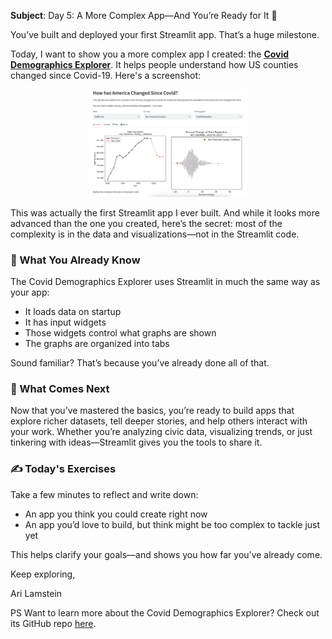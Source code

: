 **Subject**: Day 5: A More Complex App—And You’re Ready for It 💪

You’ve built and deployed your first Streamlit app. That’s a huge milestone.

Today, I want to show you a more complex app I created: the **[Covid Demographics Explorer](https://census-explorer.streamlit.app/)**. It helps people understand how US counties changed since Covid-19. Here's a screenshot:

<p align="center">
  <img src="covid-demographics-explorer-screenshot.png" alt="covid-demographics-explorer" width="50%">
</p>

This was actually the first Streamlit app I ever built. And while it looks more advanced than the one you created, here’s the secret: most of the complexity is in the data and visualizations—not in the Streamlit code.

### 🧠 What You Already Know
The Covid Demographics Explorer uses Streamlit in much the same way as your app:
  * It loads data on startup
  * It has input widgets
  * Those widgets control what graphs are shown
  * The graphs are organized into tabs

Sound familiar? That’s because you’ve already done all of that.

### 🌱 What Comes Next
Now that you’ve mastered the basics, you’re ready to build apps that explore richer datasets, tell deeper stories, and help others interact with your work. Whether you’re analyzing civic data, visualizing trends, or just tinkering with ideas—Streamlit gives you the tools to share it.

### ✍️ Today's Exercises

Take a few minutes to reflect and write down:
 * An app you think you could create right now
 * An app you’d love to build, but think might be too complex to tackle just yet

This helps clarify your goals—and shows you how far you’ve already come.
  
Keep exploring, 

Ari Lamstein

PS Want to learn more about the Covid Demographics Explorer? Check out its GitHub repo [here](https://github.com/arilamstein/censusdis-streamlit?tab=readme-ov-file).